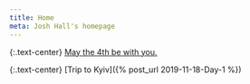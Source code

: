 ```yaml
---
title: Home
meta: Josh Hall's homepage
---
```

{:.text-center}
[May the 4th be with you.](starfield)

{:.text-center}
[Trip to Kyiv]({% post_url 2019-11-18-Day-1 %})